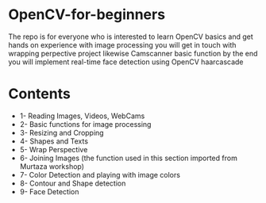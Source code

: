 # OpenCV-for-beginners
The repo is for everyone who is interested to learn OpenCV basics and get hands on experience with image processing 
you will get in touch with wrapping perpective project likewise Camscanner basic function
by the end you will implement real-time face detection using OpenCV haarcascade
# Contents
* 1- Reading Images, Videos, WebCams
* 2- Basic functions for image processing
* 3- Resizing and Cropping
* 4- Shapes and Texts
* 5- Wrap Perspective
* 6- Joining Images (the function used in this section imported from Murtaza workshop)
* 7- Color Detection and playing with image colors
* 8- Contour and Shape detection
* 9- Face Detection

